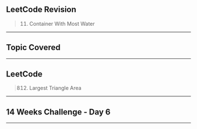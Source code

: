 ## LeetCode Revision

> 11. Container With Most Water

---

## Topic Covered

---

## LeetCode

> 812. Largest Triangle Area

---

## 14 Weeks Challenge - Day 6

>

---
